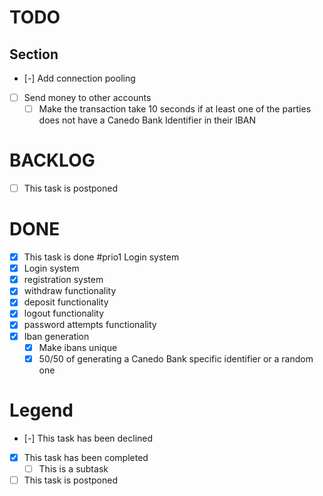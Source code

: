 # TODO

## Section
- [-] Add connection pooling
- [ ] Send money to other accounts
  - [ ] Make the transaction take 10 seconds if at least one of the parties does not have a Canedo Bank Identifier in their IBAN

# BACKLOG

- [ ] This task is postponed

# DONE

- [x] This task is done #prio1 Login system
- [x] Login system
- [x] registration system
- [x] withdraw functionality
- [x] deposit functionality
- [x] logout functionality
- [x] password attempts functionality
- [x] Iban generation
  - [x] Make ibans unique
  - [x] 50/50 of generating a Canedo Bank specific identifier or a random one

# Legend
- [-] This task has been declined
- [x] This task has been completed
  - [ ] This is a subtask
- [ ] This task is postponed 
